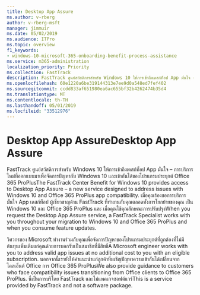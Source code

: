 ```yaml
---
title: Desktop App Assure
ms.author: v-rberg
author: v-rberg-msft
manager: jimmuir
ms.date: 05/02/2019
ms.audience: ITPro
ms.topic: overview
f1_keywords:
- windows-10-microsoft-365-onboarding-benefit-process-assistance
ms.service: m365-administration
localization_priority: Priority
ms.collection: FastTrack
description: FastTrack ศูนย์สวัสดิการสำหรับ Windows 10 ให้การเข้าถึงเดสก์ท็อป App มั่นใจ – การบริการที่ออกแบบมาเพื่อจัดการปัญหา ด้วยกัน app Windows 10 และ Office 365 ProPlus
ms.openlocfilehash: 60e1220a6be319144313e7ee9d0a548ed7fef402
ms.sourcegitcommit: ccdd833af651980ea6ac655bf32b4262474b35d4
ms.translationtype: MT
ms.contentlocale: th-TH
ms.lasthandoff: 05/01/2019
ms.locfileid: "33512976"
---
```

# <a name="desktop-app-assure"></a><span data-ttu-id="eaef3-103">Desktop App Assure</span><span class="sxs-lookup"><span data-stu-id="eaef3-103">Desktop App Assure</span></span>

<span data-ttu-id="eaef3-104">FastTrack ศูนย์สวัสดิการสำหรับ Windows 10 ให้การเข้าถึงเดสก์ท็อป App มั่นใจ – การบริการใหม่ที่ออกแบบมาเพื่อจัดการปัญหากับ Windows 10 และเข้ากันได้ของโปรแกรมประยุกต์ Office 365 ProPlus</span><span class="sxs-lookup"><span data-stu-id="eaef3-104">The FastTrack Center Benefit for Windows 10 provides access to Desktop App Assure – a new service designed to address issues with Windows 10 and Office 365 ProPlus app compatibility.</span></span> <span data-ttu-id="eaef3-105">เมื่อคุณร้องขอการบริการมั่นใจ App เดสก์ท็อป ผู้เชี่ยวชาญด้าน FastTrack ที่ทำงานกับคุณตลอดทั้งการโยกย้ายของคุณ เป็น Windows 10 และ Office 365 ProPlus และ เมื่อคุณใช้คุณลักษณะการปรับปรุง</span><span class="sxs-lookup"><span data-stu-id="eaef3-105">When you request the Desktop App Assure service, a FastTrack Specialist works with you throughout your migration to Windows 10 and Office 365 ProPlus and when you consume feature updates.</span></span> 

<span data-ttu-id="eaef3-106">วิศวกรของ Microsoft ทำงานร่วมกับคุณเพื่อจัดการปัญหาของโปรแกรมประยุกต์ที่ถูกต้องที่ไม่มีต้นทุนเพิ่มเติมแก่คุณด้วยการบอกรับเป็นสมาชิกที่มีสิทธิ์</span><span class="sxs-lookup"><span data-stu-id="eaef3-106">A Microsoft engineer works with you to address valid app issues at no additional cost to you with an eligible subscription.</span></span> <span data-ttu-id="eaef3-107">นอกจากนี้เรายังให้คำแนะนำแก่ลูกค้าที่เผชิญปัญหาความเข้ากันได้เปลี่ยนจากไคลเอ็นต์ Office การ Office 365 ProPlus</span><span class="sxs-lookup"><span data-stu-id="eaef3-107">We also provide guidance to customers who face compatibility issues transitioning from Office clients to Office 365 ProPlus.</span></span> <span data-ttu-id="eaef3-108">นี่เป็นการบริโดย FastTrack และไม่แพคเกจซอฟต์แวร์</span><span class="sxs-lookup"><span data-stu-id="eaef3-108">This is a service provided by FastTrack and not a software package.</span></span>

  

    

 
